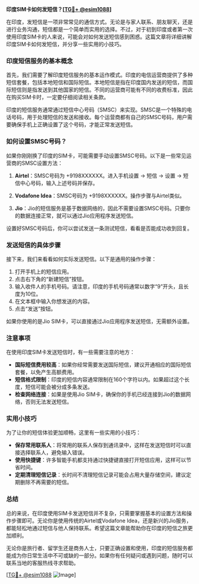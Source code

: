 **印度SIM卡如何发短信？[[TG💪+ @esim1088](https://t.me/s/esim1088)]**

在印度，发短信是一项非常常见的通信方式。无论是与家人联系、朋友聊天，还是进行业务沟通，短信都是一个简单而实用的选择。不过，对于初到印度或者第一次使用印度SIM卡的人来说，可能会对如何发送短信感到困惑。这篇文章将详细讲解印度SIM卡如何发短信，并分享一些实用的小技巧。

### 印度短信服务的基本概念

首先，我们需要了解印度短信服务的基本运作模式。印度的电信运营商提供了多种短信套餐，包括本地短信和国际短信。本地短信是指在印度国内发送的短信，而国际短信则是指发送到其他国家的短信。不同的运营商可能有不同的收费标准，因此在购买SIM卡时，一定要仔细阅读相关条款。

印度的短信服务通常通过短信中心号码（SMSC）来实现。SMSC是一个特殊的电话号码，用于处理短信的发送和接收。每个运营商都有自己的SMSC号码，用户需要确保手机上正确设置了这个号码，才能正常发送短信。

### 如何设置SMSC号码？

如果你刚刚换了印度的SIM卡，可能需要手动设置SMSC号码。以下是一些常见运营商的SMSC设置方法：

1. **Airtel**：SMSC号码为 +9198XXXXXX。进入手机设置 -> 短信 -> 设置 -> 短信中心号码，输入上述号码并保存。
   
2. **Vodafone Idea**：SMSC号码为 +9198XXXXXX。操作步骤与Airtel类似。

3. **Jio**：Jio的短信服务是基于数据网络的，因此不需要设置SMSC号码。只要你的数据连接正常，就可以通过Jio应用程序发送短信。

设置好SMSC号码后，你可以尝试发送一条测试短信，看看是否能成功收到回复。

### 发送短信的具体步骤

接下来，我们来看看如何实际发送短信。以下是通用的操作步骤：

1. 打开手机上的短信应用。
2. 点击右下角的“新建短信”按钮。
3. 输入收件人的手机号码。请注意，印度的手机号码通常以数字“9”开头，且长度为10位。
4. 在文本框中输入你想发送的内容。
5. 点击“发送”按钮。

如果你使用的是Jio SIM卡，可以直接通过Jio应用程序发送短信，无需额外设置。

### 注意事项

在使用印度SIM卡发送短信时，有一些需要注意的地方：

- **国际短信费用较高**：如果你经常需要发送国际短信，建议开通相应的国际短信套餐，以免产生高额费用。
- **短信格式限制**：印度的短信内容通常限制在160个字符以内。如果超过这个长度，短信可能会被分成多条发送。
- **检查网络连接**：如果是使用Jio SIM卡，确保你的手机已经连接到Jio的数据网络，否则无法发送短信。

### 实用小技巧

为了让你的短信体验更加顺畅，这里有一些实用的小技巧：

- **保存常用联系人**：将常用的联系人保存到通讯录中，这样在发送短信时可以直接选择联系人，避免输入错误。
- **使用快捷键**：许多智能手机都支持通过快捷键直接打开短信应用，这样可以节省时间。
- **定期清理短信记录**：长时间不清理短信记录可能会占用大量存储空间，建议定期删除不再需要的短信。

### 总结

总的来说，在印度使用SIM卡发送短信并不复杂，只需要掌握基本的设置方法和操作步骤即可。无论你是使用传统的Airtel或Vodafone Idea，还是新兴的Jio服务，都能轻松地通过短信与他人保持联系。希望这篇文章能帮助你在印度的短信之旅更加顺利。

无论你是旅行者、留学生还是商务人士，只要正确设置和使用，印度的短信服务都能成为你日常生活中不可或缺的一部分。如果你有任何疑问或遇到问题，随时可以联系当地的客服热线寻求帮助。

[[TG💪+ @esim1088](https://t.me/s/esim1088) ![Image](https://i.postimg.cc/4NQfJmqS/Snipaste-2025-05-13-00-14-12.png)]